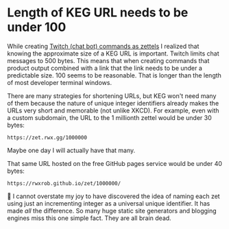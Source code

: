 # Length of KEG URL needs to be under 100

While creating [Twitch (chat bot) commands as zettels](../1937) I realized that knowing the approximate size of a KEG URL is important. Twitch limits chat messages to 500 bytes. This means that when creating commands that product output combined with a link that the link needs to be under a predictable size. 100 seems to be reasonable. That is longer than the length of most developer terminal windows.

There are many strategies for shortening URLs, but KEG won't need many of them because the nature of unique integer identifiers already makes the URLs very short and memorable (not unlike XKCD). For example, even with a custom subdomain, the URL to the 1 millionth zettel would be under 30 bytes:

```
https://zet.rwx.gg/1000000
```

Maybe one day I will actually have that many.

That same URL hosted on the free GitHub pages service would be under 40 bytes:

```
https://rwxrob.github.io/zet/1000000/
```

💢 I cannot overstate my joy to have discovered the idea of naming each zet using just an incrementing integer as a universal unique identifier. It has made *all* the difference. So many huge static site generators and blogging engines miss this one simple fact. They are all brain dead.
